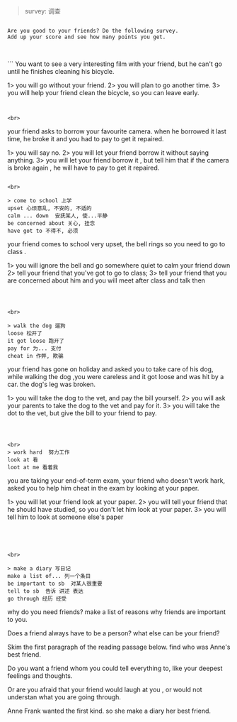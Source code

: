 
> survey: 调查

```

Are you good to your friends? Do the following survey. 
Add up your score and see how many points you get. 


```


<br>
```
You want to see a very interesting film with your friend, but he can't go 
until he finishes cleaning his bicycle.

1> you will go without your friend.
2> you will plan to go another time.
3> you will help your friend clean the bicycle, so you can leave early.

```


<br>
```
your friend asks to borrow your favourite camera. when he borrowed it last time,
he broke it and you had to pay to get it repaired.

1> you will say no.
2> you will let your friend borrow it without saying anything.
3> you will let your friend borrow it , but tell him that if the camera is broke again ,
 he will have to pay to get it repaired.

```

<br>

> come to school 上学
upset 心烦意乱, 不安的, 不适的
calm ... down  安抚某人, 使...平静
be concerned about 关心, 挂念
have got to 不得不, 必须

```
your friend comes to school very upset, the bell rings so you need to go
to class .
 
1> you will ignore the bell and go somewhere quiet to calm your friend down
2> tell your friend that you've got to go to class;
3> tell your friend that you are concerned about him and you will meet 
after class and talk then
``` 



<br>

> walk the dog 遛狗
loose 松开了
it got loose 跑开了
pay for 为... 支付 
cheat in 作弊, 欺骗

```
your friend has gone on holiday and asked you to take care of his dog, 
while walking the dog ,you were careless and 
it got loose and was hit by a car. the dog's leg was broken.

1> you will take the dog to the vet, and pay the bill yourself.
2> you will ask your parents to take the dog to the vet and pay for it.
3> you will take the dot to the vet, but give the bill to your friend to pay.
```



<br>
> work hard  努力工作
look at 看
loot at me 看着我

```
you are taking your end-of-term exam, your friend who doesn't work hark, 
asked you to help him cheat in the exam by looking at your paper.

1> you will let your friend look at your paper.
2> you will tell your friend that he should have studied,
 so you don't let him look at your paper.
3> you will tell him to look at someone else's paper
```




<br>

> make a diary 写日记
make a list of... 列一个条目
be important to sb  对某人很重要
tell to sb  告诉 讲述 表达
go through 经历 经受
```
why do you need friends? make a list of reasons why friends are important to you.

Does a friend always have to be a person? what else can be your friend?

Skim the first paragraph of the reading passage below. find who was Anne's best friend.

Do you want a friend whom you could tell everything to, like your deepest feelings and thoughts.

Or are you afraid that your friend would laugh at you , or would not understan what you are going through.

Anne Frank wanted the first kind. so she make a diary her best friend.


```